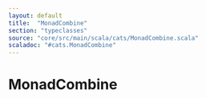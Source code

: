 ```yaml
---
layout: default
title:  "MonadCombine"
section: "typeclasses"
source: "core/src/main/scala/cats/MonadCombine.scala"
scaladoc: "#cats.MonadCombine"
---
```

# MonadCombine
